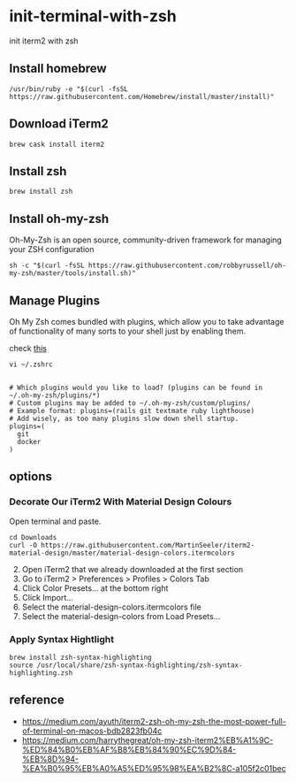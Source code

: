 # init-terminal-with-zsh
init iterm2 with zsh

## Install homebrew
```
/usr/bin/ruby -e "$(curl -fsSL https://raw.githubusercontent.com/Homebrew/install/master/install)"
```

## Download iTerm2

```
brew cask install iterm2
```

## Install zsh
```
brew install zsh
```

## Install oh-my-zsh

Oh-My-Zsh is an open source, community-driven framework for managing your ZSH configuration

```
sh -c "$(curl -fsSL https://raw.githubusercontent.com/robbyrussell/oh-my-zsh/master/tools/install.sh)"
```

## Manage Plugins

Oh My Zsh comes bundled with plugins, which allow you to take advantage of functionality of many sorts to your shell just by enabling them.

check [this](https://github.com/ohmyzsh/ohmyzsh/wiki/Plugins)

```
vi ~/.zshrc


# Which plugins would you like to load? (plugins can be found in ~/.oh-my-zsh/plugins/*)
# Custom plugins may be added to ~/.oh-my-zsh/custom/plugins/
# Example format: plugins=(rails git textmate ruby lighthouse)
# Add wisely, as too many plugins slow down shell startup.
plugins=(
  git
  docker
)
```
## options

### Decorate Our iTerm2 With Material Design Colours

Open terminal and paste.
```
cd Downloads
curl -O https://raw.githubusercontent.com/MartinSeeler/iterm2-material-design/master/material-design-colors.itermcolors
```
2. Open iTerm2 that we already downloaded at the first section
3. Go to iTerm2 > Preferences > Profiles > Colors Tab
4. Click Color Presets… at the bottom right
5. Click Import…
6. Select the material-design-colors.itermcolors file
7. Select the material-design-colors from Load Presets…

### Apply Syntax Hightlight

```
brew install zsh-syntax-highlighting
source /usr/local/share/zsh-syntax-highlighting/zsh-syntax-highlighting.zsh
```

## reference

- https://medium.com/ayuth/iterm2-zsh-oh-my-zsh-the-most-power-full-of-terminal-on-macos-bdb2823fb04c
- https://medium.com/harrythegreat/oh-my-zsh-iterm2%EB%A1%9C-%ED%84%B0%EB%AF%B8%EB%84%90%EC%9D%84-%EB%8D%94-%EA%B0%95%EB%A0%A5%ED%95%98%EA%B2%8C-a105f2c01bec

